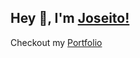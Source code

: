 ## Hey 👋, I'm [Joseito!](https://github.com/joseito-terence/)

Checkout my [Portfolio](https://joseito.me)

